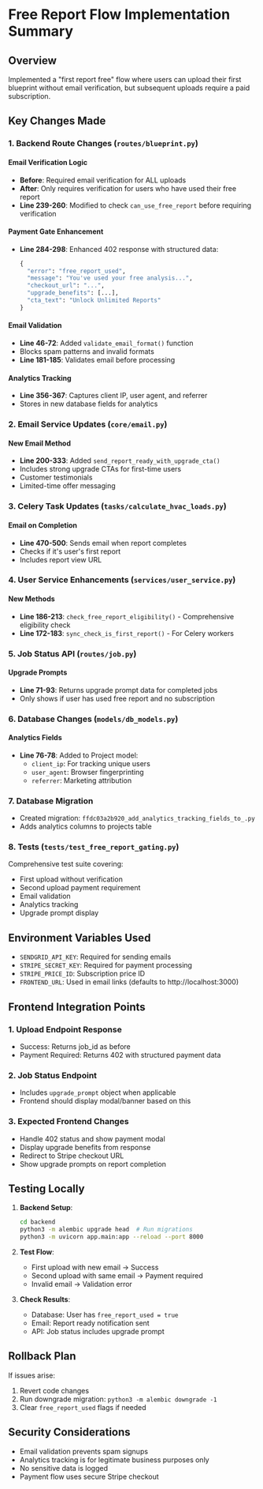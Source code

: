 # Free Report Flow Implementation Summary

## Overview
Implemented a "first report free" flow where users can upload their first blueprint without email verification, but subsequent uploads require a paid subscription.

## Key Changes Made

### 1. Backend Route Changes (`routes/blueprint.py`)

#### Email Verification Logic
- **Before**: Required email verification for ALL uploads
- **After**: Only requires verification for users who have used their free report
- **Line 239-260**: Modified to check `can_use_free_report` before requiring verification

#### Payment Gate Enhancement
- **Line 284-298**: Enhanced 402 response with structured data:
  ```python
  {
    "error": "free_report_used",
    "message": "You've used your free analysis...",
    "checkout_url": "...",
    "upgrade_benefits": [...],
    "cta_text": "Unlock Unlimited Reports"
  }
  ```

#### Email Validation
- **Line 46-72**: Added `validate_email_format()` function
- Blocks spam patterns and invalid formats
- **Line 181-185**: Validates email before processing

#### Analytics Tracking
- **Line 356-367**: Captures client IP, user agent, and referrer
- Stores in new database fields for analytics

### 2. Email Service Updates (`core/email.py`)

#### New Email Method
- **Line 200-333**: Added `send_report_ready_with_upgrade_cta()`
- Includes strong upgrade CTAs for first-time users
- Customer testimonials
- Limited-time offer messaging

### 3. Celery Task Updates (`tasks/calculate_hvac_loads.py`)

#### Email on Completion
- **Line 470-500**: Sends email when report completes
- Checks if it's user's first report
- Includes report view URL

### 4. User Service Enhancements (`services/user_service.py`)

#### New Methods
- **Line 186-213**: `check_free_report_eligibility()` - Comprehensive eligibility check
- **Line 172-183**: `sync_check_is_first_report()` - For Celery workers

### 5. Job Status API (`routes/job.py`)

#### Upgrade Prompts
- **Line 71-93**: Returns upgrade prompt data for completed jobs
- Only shows if user has used free report and no subscription

### 6. Database Changes (`models/db_models.py`)

#### Analytics Fields
- **Line 76-78**: Added to Project model:
  - `client_ip`: For tracking unique users
  - `user_agent`: Browser fingerprinting
  - `referrer`: Marketing attribution

### 7. Database Migration
- Created migration: `ffdc03a2b920_add_analytics_tracking_fields_to_.py`
- Adds analytics columns to projects table

### 8. Tests (`tests/test_free_report_gating.py`)
Comprehensive test suite covering:
- First upload without verification
- Second upload payment requirement
- Email validation
- Analytics tracking
- Upgrade prompt display

## Environment Variables Used
- `SENDGRID_API_KEY`: Required for sending emails
- `STRIPE_SECRET_KEY`: Required for payment processing
- `STRIPE_PRICE_ID`: Subscription price ID
- `FRONTEND_URL`: Used in email links (defaults to http://localhost:3000)

## Frontend Integration Points

### 1. Upload Endpoint Response
- Success: Returns job_id as before
- Payment Required: Returns 402 with structured payment data

### 2. Job Status Endpoint
- Includes `upgrade_prompt` object when applicable
- Frontend should display modal/banner based on this

### 3. Expected Frontend Changes
- Handle 402 status and show payment modal
- Display upgrade benefits from response
- Redirect to Stripe checkout URL
- Show upgrade prompts on report completion

## Testing Locally

1. **Backend Setup**:
   ```bash
   cd backend
   python3 -m alembic upgrade head  # Run migrations
   python3 -m uvicorn app.main:app --reload --port 8000
   ```

2. **Test Flow**:
   - First upload with new email → Success
   - Second upload with same email → Payment required
   - Invalid email → Validation error

3. **Check Results**:
   - Database: User has `free_report_used = true`
   - Email: Report ready notification sent
   - API: Job status includes upgrade prompt

## Rollback Plan
If issues arise:
1. Revert code changes
2. Run downgrade migration: `python3 -m alembic downgrade -1`
3. Clear `free_report_used` flags if needed

## Security Considerations
- Email validation prevents spam signups
- Analytics tracking is for legitimate business purposes only
- No sensitive data is logged
- Payment flow uses secure Stripe checkout